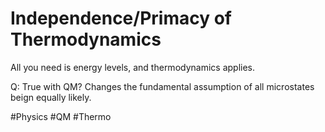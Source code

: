 # Independence/Primacy of Thermodynamics

All you need is energy levels, and thermodynamics applies.

Q: True with QM? Changes the fundamental assumption of all microstates beign equally likely.

#Physics #QM #Thermo 

